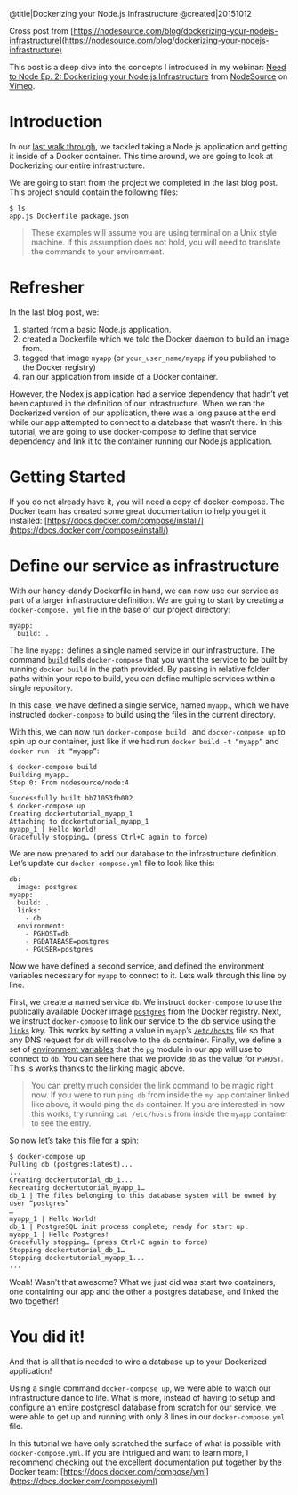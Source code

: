 @title|Dockerizing your Node.js Infrastructure
@created|20151012

Cross post from [https://nodesource.com/blog/dockerizing-your-nodejs-infrastructure](https://nodesource.com/blog/dockerizing-your-nodejs-infrastructure)

This post is a deep dive into the concepts I introduced in my webinar: <a href="https://vimeo.com/139768813">Need to Node Ep. 2: Dockerizing your Node.js Infrastructure</a> from <a href="https://vimeo.com/nodesource">NodeSource</a> on <a href="https://vimeo.com">Vimeo</a>.

# Introduction

In our [last walk through](https://nodesource.com/blog/dockerizing-your-nodejs-applications), we tackled taking a Node.js application and getting it inside of a Docker container. This time around, we are going to look at Dockerizing our entire infrastructure.

We are going to start from the project we completed in the last blog post. This project should contain the following files:

```
$ ls
app.js Dockerfile package.json
```

> These examples will assume you are using terminal on a Unix style machine. If this assumption does not hold, you will need to translate the commands to your environment.

# Refresher

In the last blog post, we:
1. started from a basic Node.js application.
2. created a Dockerfile which we told the Docker daemon to build an image from.
3. tagged that image `myapp` (or `your_user_name/myapp` if you published to the Docker registry)
4. ran our application from inside of a Docker container.

However, the Nodex.js application had a service dependency that hadn’t yet been captured in the definition of our infrastructure. When we ran the Dockerized version of our application, there was a long pause at the end while our app attempted to connect to a database that wasn’t there. In this tutorial, we are going to use docker-compose to define that service dependency and link it to the container running our Node.js application.

# Getting Started

If you do not already have it, you will need a copy of docker-compose. The Docker team has created some great documentation to help you get it installed: [https://docs.docker.com/compose/install/](https://docs.docker.com/compose/install/)

# Define our service as infrastructure

With our handy-dandy Dockerfile in hand, we can now use our service as part of a larger infrastructure definition. We are going to start by creating a `docker-compose. yml` file in the base of our project directory:

```
myapp:
  build: .
```

The line `myapp:` defines a single named service in our infrastructure. The command [`build`](https://docs.docker.com/compose/yml/#build) tells `docker-compose` that you want the service to be built by running `docker build` in the path provided. By passing in relative folder paths within your repo to build, you can define multiple services within a single repository.

In this case, we have defined a single service, named `myapp`., which we have instructed `docker-compose` to build using the files in the current directory.

With this, we can now run `docker-compose build ` and `docker-compose up` to spin up our container, just like if we had run `docker build -t “myapp”` and `docker run -it “myapp”`:

```
$ docker-compose build
Building myapp…
Step 0: From nodesource/node:4
…
Successfully built bb71053fb002
$ docker-compose up
Creating dockertutorial_myapp_1
Attaching to dockertutorial_myapp_1
myapp_1 | Hello World!
Gracefully stopping… (press Ctrl+C again to force)
```

We are now prepared to add our database to the infrastructure definition. Let’s update  our `docker-compose.yml` file to look like this:

```
db:
  image: postgres
myapp:
  build: .
  links:
    - db
  environment:
    - PGHOST=db
    - PGDATABASE=postgres
    - PGUSER=postgres
```

Now we have defined a second service, and defined  the environment variables necessary for `myapp` to connect to it. Lets walk through this line by line.

First, we create a named service `db`. We instruct `docker-compose` to use the publically available Docker image [`postgres`](registry.hub.docker.com/_/postgres) from the Docker registry. Next, we instruct `docker-compose` to link our service to the db service using the [`links`](https://docs.docker.com/compose/yml/#links) key. This works by setting a value in `myapp`’s [`/etc/hosts`](http://www.tldp.org/LDP/solrhe/Securing-Optimizing-Linux-RH-Edition-v1.3/chap9sec95.html) file so that any DNS request for `db` will resolve to the `db` container. Finally, we define a set of [environment variables](https://wiki.archlinux.org/index.php/Environment_variables) that the [`pg`](https://github.com/brianc/node-postgres) module in our app will use to connect to `db`. You can see here that we provide `db` as the value for `PGHOST`. This is works thanks to the linking magic above.

> You can pretty much consider the link command to be magic right now. If you were to run `ping db` from inside the `my app` container linked like above, it would ping the `db` container. If you are interested in how this works, try running `cat /etc/hosts` from inside the `myapp` container to see the entry.

So now let’s take this file for a spin:


```
$ docker-compose up
Pulling db (postgres:latest)...
...
Creating dockertutorial_db_1...
Recreating dockertutorial_myapp_1…
db_1 | The files belonging to this database system will be owned by user “postgres”
…
myapp_1 | Hello World!
db_1 | PostgreSQL init process complete; ready for start up.
myapp_1 | Hello Postgres!
Gracefully stopping… (press Ctrl+C again to force)
Stopping dockertutorial_db_1…
Stopping dockertutorial_myapp_1...
...
```

Woah! Wasn’t that awesome? What we just did was start two containers, one containing our app and the other a postgres database, and linked the two together!

# You did it!

And that is all that is needed to wire a database up to your Dockerized application!

Using a single command `docker-compose up`, we were able to watch our infrastructure dance to life. What is more, instead of having to setup and configure an entire postgresql database from scratch for our service, we were able to get up and running with only 8 lines in our `docker-compose.yml` file.

In this tutorial we have only scratched the surface of what is possible with `docker-compose.yml`. If you are intrigued and want to learn more, I recommend checking out the excellent documentation put together by the Docker team: [https://docs.docker.com/compose/yml](https://docs.docker.com/compose/yml)

